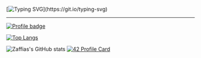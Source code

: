 [![Typing SVG](https://readme-typing-svg.herokuapp.com?color=4342FF&lines=Hi+there%2C+I'm+Ruben++(%E2%97%8F'%E2%97%A1'%E2%97%8F);Nice+to+meet+you+)](https://git.io/typing-svg)

***

[![Profile badge](https://www.codewars.com/users/Zaffias/badges/large)](https://www.codewars.com/users/Zaffias)

[![Top Langs](https://github-readme-stats.vercel.app/api/top-langs/?username=Zaffias&layout=compact)](https://github.com/Zaffias/github-readme-stats)


![Zaffias's GitHub stats](https://github-readme-stats.vercel.app/api?username=Zaffias&show_icons=true&theme=radical)
[![42 Profile Card](https://1337-readme-xi.vercel.app/api/profile?cursus=42cursus&dark=true&login=rpereda-)](https://github.com/mohouyizme/1337-readme)
